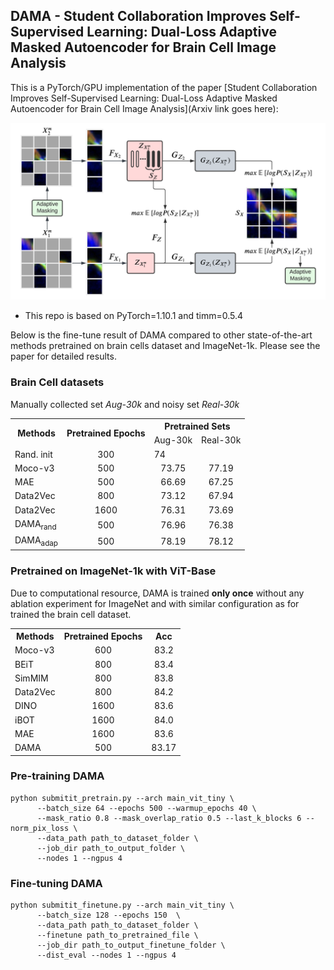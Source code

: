 ## DAMA - Student Collaboration Improves Self-Supervised Learning: Dual-Loss Adaptive Masked Autoencoder for Brain Cell Image Analysis

This is a PyTorch/GPU implementation of the paper [Student Collaboration Improves Self-Supervised Learning: Dual-Loss Adaptive Masked Autoencoder for Brain Cell Image Analysis](Arxiv link goes here):

<p align="center">
  <img src="https://github.com/hula-ai/DAMA/blob/main/imgs/ECCV-pipeline.png" width="720">
</p>

* This repo is based on PyTorch=1.10.1 and timm=0.5.4

Below is the fine-tune result of DAMA compared to other state-of-the-art methods pretrained on brain cells dataset and ImageNet-1k. Please see the paper for detailed results.

### Brain Cell datasets
Manually collected set *Aug-30k* and noisy set *Real-30k*
<table><tbody>
<!-- START TABLE -->
<!-- TABLE HEADER -->
<th rowspan="2">Methods</th>
<th rowspan="2">Pretrained Epochs</th>
<th colspan="2">Pretrained Sets</th>
<tr>
<td align="center">Aug-30k</td>
<td align="center">Real-30k</td>
</tr>
<!-- TABLE BODY -->
<tr>
<td align="left">Rand. init</td>
<td align="center">300</td>
<td colspan="2">74</td>
</tr>
<tr>
<td align="left">Moco-v3</td>
<td align="center">500</td>
<td align="center">73.75</td>
<td align="center">77.19</td>
</tr>
<tr>
<td align="left">MAE</td>
<td align="center">500</td>
<td align="center">66.69</td>
<td align="center">67.25</td>
</tr>
<tr>
<td align="left">Data2Vec</td>
<td align="center">800</td>
<td align="center">73.12</td>
<td align="center">67.94</td>
</tr>
<tr>
<td align="left">Data2Vec</td>
<td align="center">1600</td>
<td align="center">76.31</td>
<td align="center">73.69</td>
</tr>
<tr>
<td align="left">DAMA<sub>rand</sub></td>
<td align="center">500</td>
<td align="center">76.96</td>
<td align="center">76.38</td>
</tr>
<tr>
<td align="left">DAMA<sub>adap</sub></td>
<td align="center">500</td>
<td align="center">78.19</td>
<td align="center">78.12</td>
</tr>
</tbody></table>

### Pretrained on ImageNet-1k with ViT-Base
Due to computational resource, DAMA is trained **only once** without any ablation experiment for ImageNet and with similar configuration as for trained the brain cell dataset.
<table><tbody>
<!-- START TABLE -->
<!-- TABLE HEADER -->
<tr>
    <th>Methods</th>
    <th>Pretrained Epochs</th>
    <th>Acc</th>
</tr>
<!-- TABLE BODY -->
<tr>
<td align="left">Moco-v3</td>
<td align="center">600</td>
<td align="center">83.2</td>
</tr>
<tr>
<td align="left">BEiT</td>
<td align="center">800</td>
<td align="center">83.4</td>
</tr>
<tr>
<td align="left">SimMIM</td>
<td align="center">800</td>
<td align="center">83.8</td>
</tr>
<tr>
<td align="left">Data2Vec</td>
<td align="center">800</td>
<td align="center">84.2</td>
</tr>
<tr>
<td align="left">DINO</td>
<td align="center">1600</td>
<td align="center">83.6</td>
</tr>
<tr>
<td align="left">iBOT</td>
<td align="center">1600</td>
<td align="center">84.0</td>
</tr>
<tr>
<td align="left">MAE</td>
<td align="center">1600</td>
<td align="center">83.6</td>
</tr>
<tr>
<td align="left">DAMA</td>
<td align="center">500</td>
<td align="center">83.17</td>
</tr>    
</tbody></table>

### Pre-training DAMA
```
python submitit_pretrain.py --arch main_vit_tiny \
      --batch_size 64 --epochs 500 --warmup_epochs 40 \
      --mask_ratio 0.8 --mask_overlap_ratio 0.5 --last_k_blocks 6 --norm_pix_loss \
      --data_path path_to_dataset_folder \
      --job_dir path_to_output_folder \
      --nodes 1 --ngpus 4
```

### Fine-tuning DAMA
```
python submitit_finetune.py --arch main_vit_tiny \
      --batch_size 128 --epochs 150  \
      --data_path path_to_dataset_folder \
      --finetune path_to_pretrained_file \
      --job_dir path_to_output_finetune_folder \
      --dist_eval --nodes 1 --ngpus 4
```
